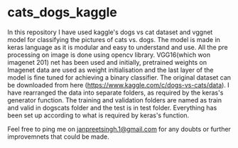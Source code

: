 # cats_dogs_kaggle
In this repository I have used kaggle's dogs vs cat dataset and vggnet model for classifying the pictures of cats vs. dogs.
The model is made in keras language as it is modular and easy to understand and use. All the pre processing on image is done using opencv 
library. VGG16(which won imagenet 201) net has been used and initially, pretrained weights on Imagenet data are used as weight initialisation and the last layer of the model is
fine tuned for achieving a binary classifier. The original dataset can be downloaded from here (https://www.kaggle.com/c/dogs-vs-cats/data).
I have rearranged the data into separate folders, as required by the keras's generator function.
The training and validation folders are named as train and valid in dogscats folder and the test is in test folder. Everything has been set up according to what is required by keras's function.

Feel free to ping me on janpreetsingh.1@gmail.com for any doubts or further improvemnets that could be made.
